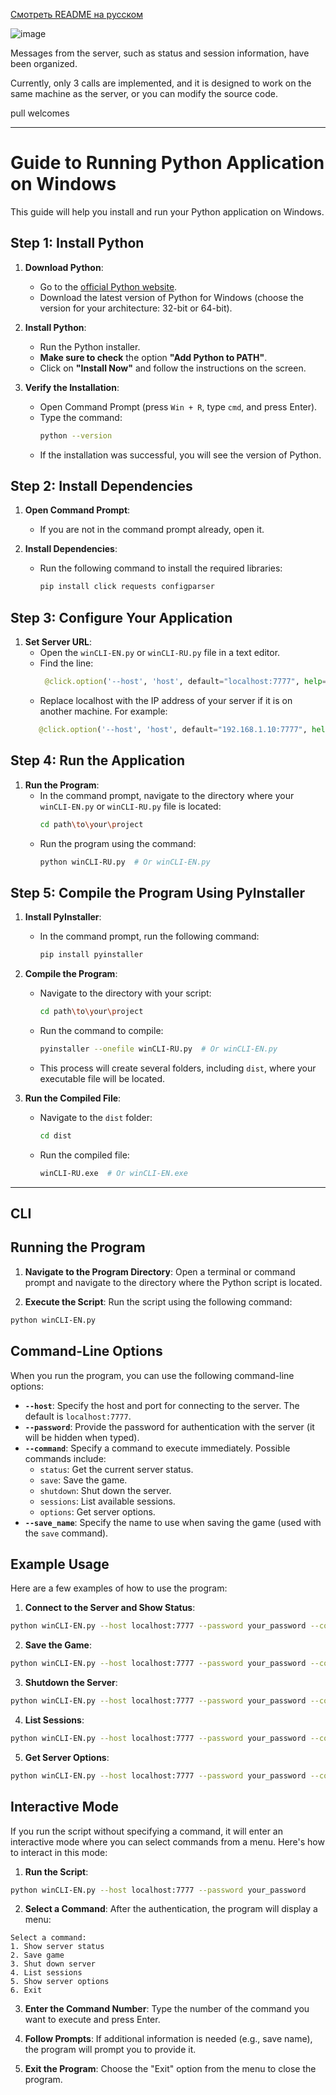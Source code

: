 [Смотреть README на русском](https://github.com/asidsx/satisfactory-python-cli/blob/main/README.ru.md)


![image](https://github.com/user-attachments/assets/610e4706-63f3-44cf-b418-f4d758f2debf)





Messages from the server, such as status and session information, have been organized.
<p>Currently, only 3 calls are implemented, and it is designed to work on the same machine as the server, or you can modify the source code.

pull welcomes



---

# Guide to Running Python Application on Windows

This guide will help you install and run your Python application on Windows.

## Step 1: Install Python

1. **Download Python**:
   - Go to the [official Python website](https://www.python.org/downloads/).
   - Download the latest version of Python for Windows (choose the version for your architecture: 32-bit or 64-bit).

2. **Install Python**:
   - Run the Python installer.
   - **Make sure to check** the option **"Add Python to PATH"**.
   - Click on **"Install Now"** and follow the instructions on the screen.

3. **Verify the Installation**:
   - Open Command Prompt (press `Win + R`, type `cmd`, and press Enter).
   - Type the command:
     ```bash
     python --version
     ```
   - If the installation was successful, you will see the version of Python.

## Step 2: Install Dependencies

1. **Open Command Prompt**:
   - If you are not in the command prompt already, open it.

2. **Install Dependencies**:
   - Run the following command to install the required libraries:
     ```bash
     pip install click requests configparser
     ```

## Step 3: Configure Your Application

1. **Set Server URL**:
   - Open the `winCLI-EN.py` or `winCLI-RU.py` file in a text editor.
   - Find the line:
     ```python
      @click.option('--host', 'host', default="localhost:7777", help='Host:port to connect to') 
     ```
   - Replace localhost with the IP address of your server if it is on another machine. For example:
   ```python
      @click.option('--host', 'host', default="192.168.1.10:7777", help='Host:port to connect to')
   ```

## Step 4: Run the Application

1. **Run the Program**:
   - In the command prompt, navigate to the directory where your `winCLI-EN.py` or `winCLI-RU.py` file is located:
     ```bash
     cd path\to\your\project
     ```
   - Run the program using the command:
     ```bash
     python winCLI-RU.py  # Or winCLI-EN.py
     ```

## Step 5: Compile the Program Using PyInstaller

1. **Install PyInstaller**:
   - In the command prompt, run the following command:
     ```bash
     pip install pyinstaller
     ```

2. **Compile the Program**:
   - Navigate to the directory with your script:
     ```bash
     cd path\to\your\project
     ```
   - Run the command to compile:
     ```bash
     pyinstaller --onefile winCLI-RU.py  # Or winCLI-EN.py
     ```
   - This process will create several folders, including `dist`, where your executable file will be located.

3. **Run the Compiled File**:
   - Navigate to the `dist` folder:
     ```bash
     cd dist
     ```
   - Run the compiled file:
     ```bash
     winCLI-RU.exe  # Or winCLI-EN.exe
     ```
---
CLI
---

## Running the Program

1. **Navigate to the Program Directory**: Open a terminal or command prompt and navigate to the directory where the Python script is located.

2. **Execute the Script**: Run the script using the following command:

 ```bash
 python winCLI-EN.py
 ```


## Command-Line Options

When you run the program, you can use the following command-line options:

- **`--host`**: Specify the host and port for connecting to the server. The default is `localhost:7777`.
- **`--password`**: Provide the password for authentication with the server (it will be hidden when typed).
- **`--command`**: Specify a command to execute immediately. Possible commands include:
  - `status`: Get the current server status.
  - `save`: Save the game.
  - `shutdown`: Shut down the server.
  - `sessions`: List available sessions.
  - `options`: Get server options.
- **`--save_name`**: Specify the name to use when saving the game (used with the `save` command).

## Example Usage

Here are a few examples of how to use the program:

1. **Connect to the Server and Show Status**:

 ```bash
 python winCLI-EN.py --host localhost:7777 --password your_password --command status
 ```

2. **Save the Game**:

 ```bash
 python winCLI-EN.py --host localhost:7777 --password your_password --command save --save_name "MySave"
 ```

3. **Shutdown the Server**:

 ```bash
 python winCLI-EN.py --host localhost:7777 --password your_password --command shutdown
 ```

4. **List Sessions**:

 ```bash
 python winCLI-EN.py --host localhost:7777 --password your_password --command sessions
 ```

5. **Get Server Options**:

 ```bash
 python winCLI-EN.py --host localhost:7777 --password your_password --command options
 ```

## Interactive Mode

If you run the script without specifying a command, it will enter an interactive mode where you can select commands from a menu. Here's how to interact in this mode:

1. **Run the Script**:

 ```bash
 python winCLI-EN.py --host localhost:7777 --password your_password
 ```

2. **Select a Command**: After the authentication, the program will display a menu:

```
Select a command:
1. Show server status
2. Save game
3. Shut down server
4. List sessions
5. Show server options
6. Exit
```

3. **Enter the Command Number**: Type the number of the command you want to execute and press Enter.

4. **Follow Prompts**: If additional information is needed (e.g., save name), the program will prompt you to provide it.

5. **Exit the Program**: Choose the "Exit" option from the menu to close the program.

